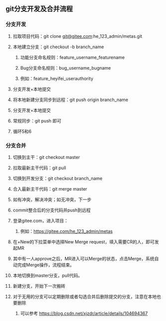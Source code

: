 ## git分支开发及合并流程

### 分支开发
1. 拉取项目代码：git clone git@gitee.com:he_123_admin/metas.git

2. 本地建立分支：git checkout -b branch_name

    1. 功能分支命名规则：feature_username_featurename

    2. Bug分支命名规则：bug_username_bugname

    3. 例如：feature_heyifei_userauthority

3. 分支开发+本地提交

4. 将本地新建分支同步到远程：git push origin branch_name

5.  分支开发+本地提交

6.  常规同步：git push 即可

7. 循环5和6

### 分支合并
1. 切换到主干：git checkout master

2. 拉取最新主干代码：git pull

3. 切换到开发分支：git checkout branch_name

4. 合入最新主干代码：git merge master

5. 如有冲突，解决冲突；如无冲突，下一步

6. commit整合后的分支代码并push到远程

7. 登录gitee.com，进入项目：

    1. 例如：https://gitee.com/he_123_admin/metas

8. 在+New的下拉菜单中选择New Merge request，填入需要CR的人，即可发起MR

1. 其中有一人approve之后，MR进入可以Merge的状态，点击Merge，系统自动完成Merge操作，流程结束。

1. 本地切换到master分支，pull代码。

1. 新建分支，开始下一次搬砖

1. 对于无用的分支可以定期删除或者勾选合并后删除提交的分支，注意在本地也要删除
    1. 可以参考 https://blog.csdn.net/xjzdr/article/details/104694367
